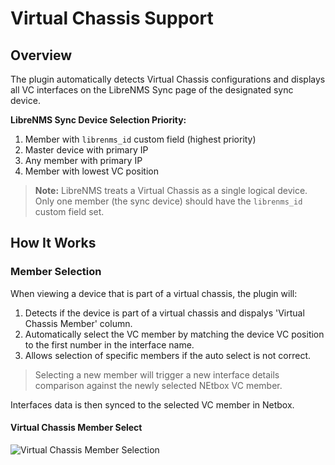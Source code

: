 # Virtual Chassis Support

## Overview

The plugin automatically detects Virtual Chassis configurations and displays all VC interfaces on the LibreNMS Sync page of the designated sync device.

**LibreNMS Sync Device Selection Priority:**
1. Member with `librenms_id` custom field (highest priority)
2. Master device with primary IP
3. Any member with primary IP
4. Member with lowest VC position

> **Note:** LibreNMS treats a Virtual Chassis as a single logical device. Only one member (the sync device) should have the `librenms_id` custom field set.

## How It Works

### Member Selection

When viewing a device that is part of a virtual chassis, the plugin will:

1. Detects if the device is part of a virtual chassis and dispalys 'Virtual Chassis Member' column.
2. Automatically select the VC member by matching the device VC position to the first number in the interface name.
3. Allows selection of specific members if the auto select is not correct.

> Selecting a new member will trigger a new interface details comparison against the newly selected NEtbox VC member.

Interfaces data is then synced to the selected VC member in Netbox.

#### Virtual Chassis Member Select

![Virtual Chassis Member Selection](../img/Netbox-librenms-plugin-virtualchassis.gif)
